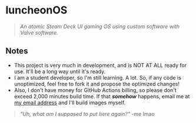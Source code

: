 # luncheonOS
> *An atomic Steam Deck UI gaming OS using custom software with Valve software.*
## Notes
- This project is very much in development, and is NOT AT ALL ready for use. It'll be a long way until it's ready.
- I am a student developer, so I'm still learning. A lot. So, if any code is unoptimized, feel free to fork it and propose the optimized changes!
- Also, I don't have money for GitHub Actions billing, so please don't exceed 2,000 minutes build time. If that ***somehow*** happens, email me at [my email address](mailto:frothyy@frothywifi.cc) and I'll build images myself.
> *"Uh, what am I supposed to put here again?"* -me lmao
